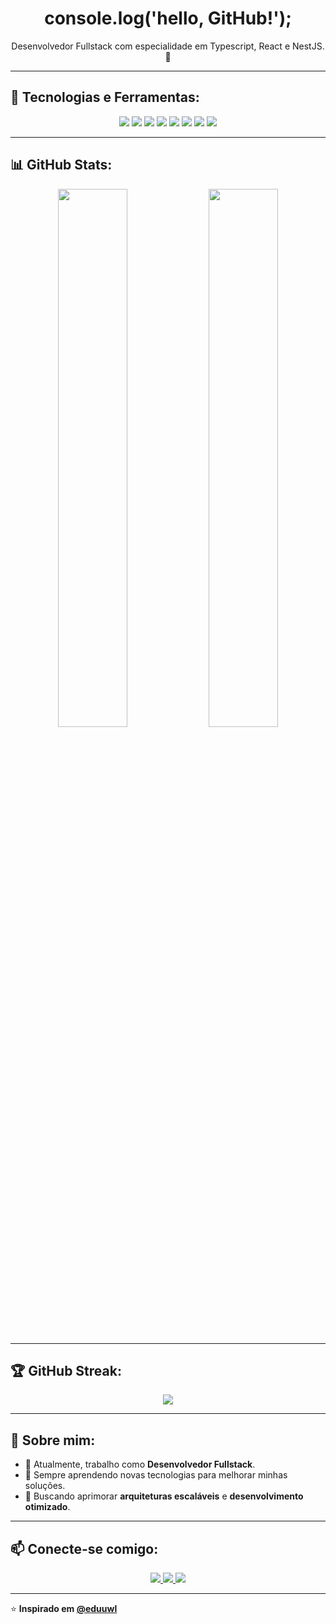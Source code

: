 <h1 align="center">console.log('hello, GitHub!');</h1>

<p align="center">
  Desenvolvedor Fullstack com especialidade em Typescript, React e NestJS. 🚀
</p>

---

## 🚀 Tecnologias e Ferramentas:
<p align="center">
  <img src="https://img.shields.io/badge/-React-61DAFB?logo=react&logoColor=white&style=for-the-badge"/>
  <img src="https://img.shields.io/badge/-Node.js-339933?logo=node.js&logoColor=white&style=for-the-badge"/>
  <img src="https://img.shields.io/badge/-TypeScript-3178C6?logo=typescript&logoColor=white&style=for-the-badge"/>
  <img src="https://img.shields.io/badge/-JavaScript-F7DF1E?logo=javascript&logoColor=black&style=for-the-badge"/>
  <img src="https://img.shields.io/badge/-NestJS-E0234E?logo=nestjs&logoColor=white&style=for-the-badge"/>
  <img src="https://img.shields.io/badge/-MySQL-4479A1?logo=mysql&logoColor=white&style=for-the-badge"/>
  <img src="https://img.shields.io/badge/-PostgreSQL-4169E1?logo=postgresql&logoColor=white&style=for-the-badge"/>
  <img src="https://img.shields.io/badge/-Docker-2496ED?logo=docker&logoColor=white&style=for-the-badge"/>
</p>

---

## 📊 GitHub Stats:
<p align="center">
  <img src="https://github-readme-stats.vercel.app/api?username=eduuwl&show_icons=true&theme=radical&count_private=true" width="47%"/>
  <img src="https://github-readme-stats.vercel.app/api/top-langs/?username=eduuwl&layout=compact&theme=radical" width="47%"/>
</p>


---

## 🏆 GitHub Streak:
<p align="center">
  <img src="https://github-readme-streak-stats.herokuapp.com/?user=eduuwl&theme=radical"/>
</p>

---

## 📌 Sobre mim:
- 💼 Atualmente, trabalho como **Desenvolvedor Fullstack**.
- 🌱 Sempre aprendendo novas tecnologias para melhorar minhas soluções.
- 🎯 Buscando aprimorar **arquiteturas escaláveis** e **desenvolvimento otimizado**.

---

## 📫 Conecte-se comigo:
<p align="center">
  <a href="https://www.linkedin.com/in/eduardo-costa-e-silva-8240172a1/" target="_blank">
    <img src="https://img.shields.io/badge/-LinkedIn-0077B5?logo=linkedin&logoColor=white&style=for-the-badge"/>
  </a>
  <a href="https://github.com/eduuwl" target="_blank">
    <img src="https://img.shields.io/badge/-GitHub-181717?logo=github&logoColor=white&style=for-the-badge"/>
  </a>
  <a href="https://open.spotify.com/user/seu-perfil-spotify" target="_blank">
    <img src="https://img.shields.io/badge/-Spotify-1DB954?logo=spotify&logoColor=white&style=for-the-badge"/>
  </a>
</p>

---

⭐️ **Inspirado em [@eduuwl](https://github.com/eduuwl)**

